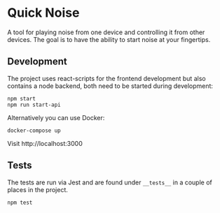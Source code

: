 # Quick Noise

A tool for playing noise from one device and controlling it from other devices. The goal is to have the ability to start noise at your fingertips.


## Development

The project uses react-scripts for the frontend development but also contains a node backend, both need to be started during development:
```
npm start
npm run start-api
```

Alternatively you can use Docker:
```
docker-compose up
```

Visit http://localhost:3000


## Tests

The tests are run via Jest and are found under `__tests__` in a couple of places in the project.
```
npm test
```
